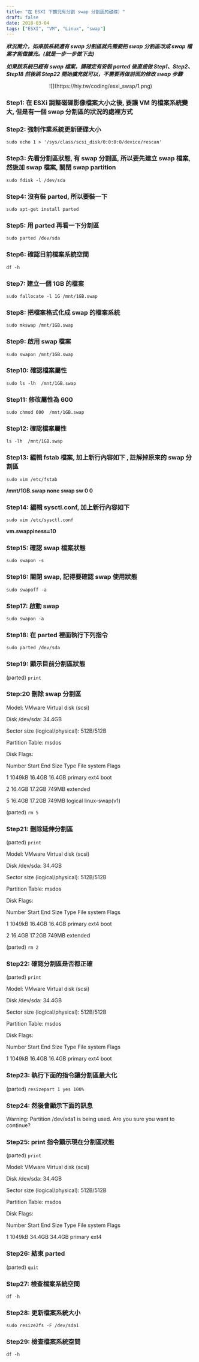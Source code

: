 ```yaml
---
title: "在 ESXI 下擴充有分割 swap 分割區的磁碟）"
draft: false
date: 2018-03-04
tags: ["ESXI", "VM", "Linux", "swap"]
---
```



***狀況簡介，如果該系統還有 swap 分割區就先需要把 swap 分割區改成 swap 檔案才能做擴充。(就是一步一步做下去)***

***如果該系統已經有 swap 檔案，請確定有安裝 parted 後直接做 Step1、Step2、Step18 然後跳 Step22 開始擴充就可以，不需要再做前面的修改 swap 步驟***


<!--more-->

<center>
![](https://hiy.tw/coding/esxi_swap/1.png)
</center>

### Step1: 在 ESXi 調整磁碟影像檔案大小之後, 要讓 VM 的檔案系統變大, 但是有一個 swap 分割區的狀況的處裡方式


### Step2:  強制作業系統更新硬碟大小

`sudo echo 1 > '/sys/class/scsi_disk/0:0:0:0/device/rescan'`


### Step3: 先看分割區狀態, 有 swap 分割區, 所以要先建立 swap 檔案, 然後加 swap 檔案, 關閉 swap partition
`sudo fdisk -l /dev/sda`


### Step4: 沒有裝 parted, 所以要裝一下
`sudo apt-get install parted`


### Step5: 用 parted 再看一下分割區
`sudo parted /dev/sda`




### Step6: 確認目前檔案系統空間
`df -h`


### Step7: 建立一個 1GB 的檔案
`sudo fallocate -l 1G /mnt/1GB.swap`


### Step8: 把檔案格式化成 swap 的檔案系統
`sudo mkswap /mnt/1GB.swap`


### Step9: 啟用 swap 檔案
`sudo swapon /mnt/1GB.swap`


### Step10: 確認檔案屬性
`sudo ls -lh  /mnt/1GB.swap`


### Step11: 修改屬性為 600
`sudo chmod 600  /mnt/1GB.swap`


### Step12: 確認檔案屬性
`ls -lh  /mnt/1GB.swap`




### Step13: 編輯 fstab 檔案, 加上新行內容如下 , 註解掉原來的 swap 分割區
`sudo vim /etc/fstab`

**/mnt/1GB.swap  none  swap  sw 0  0**



### Step14: 編輯 sysctl.conf, 加上新行內容如下
`sudo vim /etc/sysctl.conf`

**vm.swappiness=10**



### Step15: 確認 swap 檔案狀態
`sudo swapon -s`


### Step16: 關閉 swap, 記得要確認 swap 使用狀態
`sudo swapoff -a`


### Step17: 啟動 swap
`sudo swapon -a`


### Step18: 在 parted 裡面執行下列指令
`sudo parted /dev/sda`


### Step19: 顯示目前分割區狀態
(parted) `print`


### Step:20 刪除 swap 分割區
Model: VMware Virtual disk (scsi)

Disk /dev/sda: 34.4GB

Sector size (logical/physical): 512B/512B

Partition Table: msdos

Disk Flags:


Number  Start   End     Size    Type      File system     Flags

 1      1049kB  16.4GB  16.4GB  primary   ext4            boot

 2      16.4GB  17.2GB  749MB   extended

 5      16.4GB  17.2GB  749MB   logical   linux-swap(v1)


(parted) `rm 5`


### Step21: 刪除延伸分割區
(parted) `print`

Model: VMware Virtual disk (scsi)

Disk /dev/sda: 34.4GB

Sector size (logical/physical): 512B/512B

Partition Table: msdos

Disk Flags:


Number  Start   End     Size    Type      File system  Flags

 1      1049kB  16.4GB  16.4GB  primary   ext4         boot

 2      16.4GB  17.2GB  749MB   extended


(parted) `rm 2`


### Step22: 確認分割區是否都正確
(parted) `print`

Model: VMware Virtual disk (scsi)

Disk /dev/sda: 34.4GB

Sector size (logical/physical): 512B/512B

Partition Table: msdos

Disk Flags:


Number  Start   End     Size    Type     File system  Flags

 1      1049kB  16.4GB  16.4GB  primary  ext4         boot


### Step23: 執行下面的指令讓分割區最大化
(parted) `resizepart 1 yes 100%`


### Step24: 然後會顯示下面的訊息
Warning: Partition /dev/sda1 is being used. Are you sure you want to continue?


### Step25: print 指令顯示現在分割區狀態
(parted) `print`

Model: VMware Virtual disk (scsi)

Disk /dev/sda: 34.4GB

Sector size (logical/physical): 512B/512B

Partition Table: msdos

Disk Flags:


Number  Start   End     Size    Type     File system  Flags

 1      1049kB  34.4GB  34.4GB  primary  ext4         

 

### Step26: 結束 parted
(parted) `quit`


### Step27: 檢查檔案系統空間
`df -h`


### Step28: 更新檔案系統大小
`sudo resize2fs -F /dev/sda1`


### Step29: 檢查檔案系統空間
`df -h`



